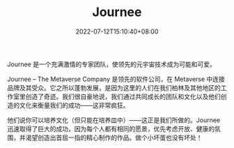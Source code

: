 ﻿---
weight: 
title: "Journee"
description: "Journee 是一个充满激情的专家团队，使领先的元宇宙技术成为可能和可爱。"
date: 2022-07-12T15:10:40+08:00
lastmod: 2022-07-12T15:10:40+08:00
draft: false
authors: ["Cindy"]
featuredImage: "71.jpg"
link: "https://journee.live/"
tags: ["Journee","虚拟社交"]
categories: ["navigation"]
navigation: ["虚拟社交"]
lightgallery: true
toc: true
pinned: false
recommend: false
recommend1: false
---
Journee 是一个充满激情的专家团队，使领先的元宇宙技术成为可能和可爱。

Journee – The Metaverse Company 是领先的软件公司，在 Metaverse 中连接品牌及其受众。它之所以蓬勃发展，是因为这里的人们在我们柏林及其他地区的工作室里创造了奇迹。我们很自豪地说，我们通过共同成长的团队和文化以及他们创造的文化来衡量我们的成功——这非常疯狂。

他们说你可以培养文化（但只能在培养皿中）——这正是我们所做的。Journee 迅速取得了巨大的成功，因为每个人都有相同的愿景，优先考虑开放、健康的氛围，并渴望创造出首屈一指的精心制作的作品。做个小坏蛋也没有坏处！